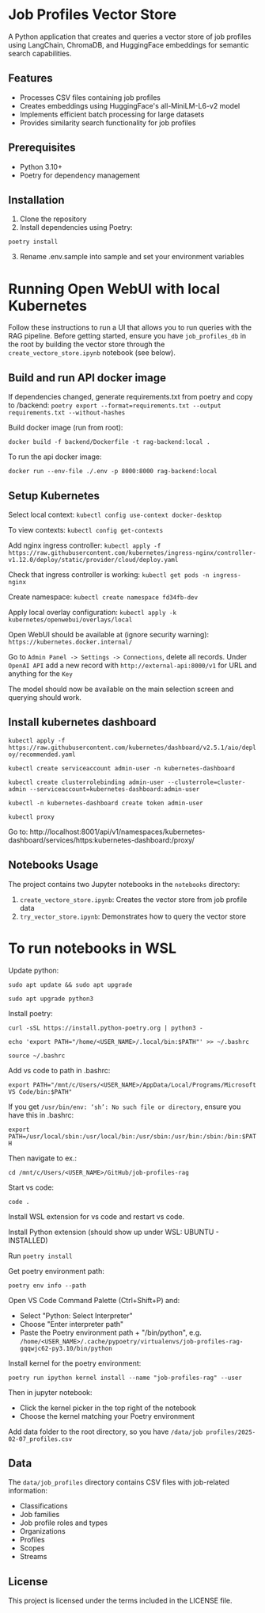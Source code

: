 # Job Profiles Vector Store

A Python application that creates and queries a vector store of job profiles using LangChain, ChromaDB, and HuggingFace embeddings for semantic search capabilities.

## Features

- Processes CSV files containing job profiles
- Creates embeddings using HuggingFace's all-MiniLM-L6-v2 model
- Implements efficient batch processing for large datasets
- Provides similarity search functionality for job profiles

## Prerequisites

- Python 3.10+
- Poetry for dependency management

## Installation

1. Clone the repository
2. Install dependencies using Poetry:

`poetry install`

3. Rename .env.sample into sample and set your environment variables

# Running Open WebUI with local Kubernetes

Follow these instructions to run a UI that allows you to run queries with the RAG pipeline. Before getting started, ensure you have `job_profiles_db` in the root by building the vector store through the `create_vectore_store.ipynb` notebook (see below).

## Build and run API docker image
If dependencies changed, generate requirements.txt from poetry and copy to /backend:
`poetry export --format=requirements.txt --output requirements.txt --without-hashes`

Build docker image (run from root):

`docker build -f backend/Dockerfile -t rag-backend:local .`

To run the api docker image:

`docker run --env-file ./.env -p 8000:8000 rag-backend:local`

## Setup Kubernetes

Select local context:
`kubectl config use-context docker-desktop`

To view contexts:
`kubectl config get-contexts`

Add nginx ingress controller:
`kubectl apply -f https://raw.githubusercontent.com/kubernetes/ingress-nginx/controller-v1.12.0/deploy/static/provider/cloud/deploy.yaml`

Check that ingress controller is working:
`kubectl get pods -n ingress-nginx`

Create namespace:
`kubectl create namespace fd34fb-dev`

Apply local overlay configuration:
`kubectl apply -k kubernetes/openwebui/overlays/local`

Open WebUI should be available at (ignore security warning):
`https://kubernetes.docker.internal/`

Go to `Admin Panel -> Settings -> Connections`, delete all records. Under `OpenAI API` add a new record with `http://external-api:8000/v1` for URL and
anything for the `Key`

The model should now be available on the main selection screen and querying should work.

## Install kubernetes dashboard

`kubectl apply -f https://raw.githubusercontent.com/kubernetes/dashboard/v2.5.1/aio/deploy/recommended.yaml`

`kubectl create serviceaccount admin-user -n kubernetes-dashboard`

`kubectl create clusterrolebinding admin-user --clusterrole=cluster-admin --serviceaccount=kubernetes-dashboard:admin-user`

`kubectl -n kubernetes-dashboard create token admin-user`

`kubectl proxy`

Go to: http://localhost:8001/api/v1/namespaces/kubernetes-dashboard/services/https:kubernetes-dashboard:/proxy/

## Notebooks Usage

The project contains two Jupyter notebooks in the `notebooks` directory:

1. `create_vectore_store.ipynb`: Creates the vector store from job profile data
2. `try_vector_store.ipynb`: Demonstrates how to query the vector store


# To run notebooks in WSL

Update python:

`sudo apt update && sudo apt upgrade`

`sudo apt upgrade python3`

Install poetry:

`curl -sSL https://install.python-poetry.org | python3 -`

`echo 'export PATH="/home/<USER_NAME>/.local/bin:$PATH"' >> ~/.bashrc`

`source ~/.bashrc`

Add vs code to path in .bashrc:

`export PATH="/mnt/c/Users/<USER_NAME>/AppData/Local/Programs/Microsoft VS Code/bin:$PATH"`

If you get `/usr/bin/env: ‘sh’: No such file or directory`, ensure you have this in .bashrc:

`export PATH=/usr/local/sbin:/usr/local/bin:/usr/sbin:/usr/bin:/sbin:/bin:$PATH`

Then navigate to ex.:

`cd /mnt/c/Users/<USER_NAME>/GitHub/job-profiles-rag`

Start vs code:

`code .`

Install WSL extension for vs code and restart vs code.

Install Python extension (should show up under WSL: UBUNTU - INSTALLED)

Run `poetry install`

Get poetry environment path:

`poetry env info --path`

Open VS Code Command Palette (Ctrl+Shift+P) and:
- Select "Python: Select Interpreter"
- Choose "Enter interpreter path"
- Paste the Poetry environment path + "/bin/python", e.g. `/home/<USER_NAME>/.cache/pypoetry/virtualenvs/job-profiles-rag-gqqwjc62-py3.10/bin/python`

Install kernel for the poetry environment:

`poetry run ipython kernel install --name "job-profiles-rag" --user`

Then in jupyter notebook:
- Click the kernel picker in the top right of the notebook
- Choose the kernel matching your Poetry environment

Add data folder to the root directory, so you have `/data/job profiles/2025-02-07_profiles.csv`

## Data

The `data/job_profiles` directory contains CSV files with job-related information:
- Classifications
- Job families
- Job profile roles and types
- Organizations
- Profiles
- Scopes
- Streams

## License

This project is licensed under the terms included in the LICENSE file.

